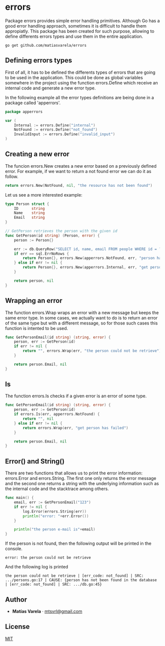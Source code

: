 # errors
Package errors provides simple error handling primitives. Although Go has a good error handling approach, sometimes it is difficult to handle them appropiatly. This package has been created for such purpose, allowing to define differents errors types and use them in the entire application.

```
go get github.com/matiasvarela/errors
````

## Defining errors types
First of all, it has to be defined the differents types of errors that are going to be used in the application. This could be done as global variables somewhere in the project using the function errors.Define which receive an internal code and generate a new error type.

In the following example all the error types definitions are being done in a package called 'apperrors'.

```go
package apperrors

var (
    Internal := errors.Define("internal")
    NotFound := errors.Define("not_found")
    InvalidInput := errors.Define("invalid_input")
)
```

## Creating a new error
The funcion errors.New creates a new error based on a previously defined error. For example, if we want to return a not found error we can do it as follow.

```go
return errors.New(NotFound, nil, "the resource has not been found")
```

Let us see a more interested example:

```go
type Person struct {
    ID      string
    Name    string
    Email   string
}

// GetPerson retrieves the person with the given id
func GetPerson(id string) (Person, error) {
    person := Person{}

    err := db.QueryRow("SELECT id, name, email FROM people WHERE id = ?", id).Scan(&person.ID, &person.Name, &person.Email)
    if err == sql.ErrNoRows {
        return Person{}, errors.New(apperrors.NotFound, err, "person has not been found in the database")
    } else if err != nil {
        return Person{}, errors.New(apperrors.Internal, err, "get person from database has failed")
    }

    return person, nil
}
```

## Wrapping an error
The function errors.Wrap wraps an error with a new message but keeps the same error type.
In some cases, we actually want to do is to return an error of the same type but with a different message, so for those such cases this function is intented to be used. 

```go
func GetPersonEmail(id string) (string, error) {
    person, err := GetPerson(id)
    if err != nil {
        return "", errors.Wrap(err, "the person could not be retrieve")
    }

    return person.Email, nil 
}
```


## Is
The function errors.Is checks if a given error is an error of some type.

```go
func GetPersonEmail(id string) (string, error) {
    person, err := GetPerson(id)
    if errors.Is(err, apperrors.NotFound) {
        return "", nil
    } else if err != nil {
        return errors.Wrap(err, "get person has failed")
    }

    return person.Email, nil
}
```

## Error() and String()
There are two functions that allows us to print the error information: errors.Error and errors.String.
The first one only returns the error message and the second one returns a string with the underlying information such as the internal code and the stacktrace among others.

```go
func main() {
    email, err := GetPersonEmail("123")
    if err != nil {
        log.Error(errors.String(err))
        println("error: "+err.Error())
    }

    println("the person e-mail is"+email)
}
```

If the person is not found, then the following output will be printed in the console.

```
error: the person could not be retrieve
```

And the following log is printed

```
the person could not be retrieve | [err_code: not_found] | SRC: .../persons.go:17 | CAUSE: {person has not been found in the database | [err_code: not_found] | SRC: .../db.go:45}
```

## Author
- **Matías Varela** · [mtsvrl@gmail.com](mailto:mtsvrl@gmail.com)

## License
[MIT](https://github.com/matiasvarela/errors/blob/master/LICENSE)
